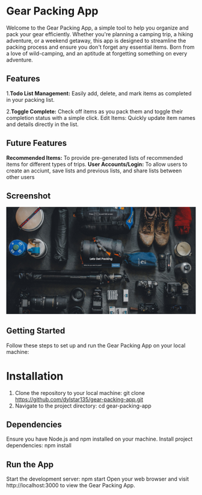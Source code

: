 # Gear Packing App

Welcome to the Gear Packing App, a simple tool to help you organize and pack your gear efficiently. Whether you're planning a camping trip, a hiking adventure, or a weekend getaway, this app is designed to streamline the packing process and ensure you don't forget any essential items. Born from a love of wild-camping, and an aptitude at forgetting something on every adventure.

## Features
 1.**Todo List Management:** Easily add, delete, and mark items as completed in your packing list.
 
2.**Toggle Complete:** Check off items as you pack them and toggle their completion status with a simple click.
Edit Items: Quickly update item names and details directly in the list.

## Future Features
**Recommended Items:** To provide pre-generated lists of recommended items for different types of trips.
**User Accounts/Login:** To allow users to create an acciunt, save lists and previous lists, and share lists between other users

## Screenshot
![Screenshot](https://github.com/dylstar135/packer-app/blob/main/Screenshot%20from%202024-02-15%2013-59-50.png)

## Getting Started
Follow these steps to set up and run the Gear Packing App on your local machine:
# Installation
1. Clone the repository to your local machine:
   git clone https://github.com/dylstar135/gear-packing-app.git
2. Navigate to the project directory:
   cd gear-packing-app

## Dependencies
Ensure you have Node.js and npm installed on your machine.
Install project dependencies:
npm install

## Run the App
Start the development server:
npm start
Open your web browser and visit http://localhost:3000 to view the Gear Packing App.



